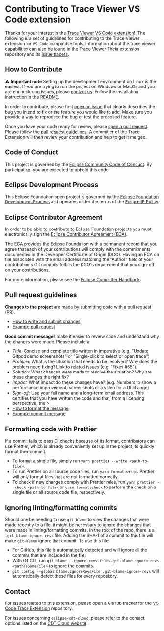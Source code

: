 # Contributing to Trace Viewer VS Code extension

Thanks for your interest in the [Trace Viewer VS Code extension][vscode-ext]!. The following is a set of
guidelines for contributing to the Trace Viewer extension for `VS Code` compatible tools. Information
about the trace viewer capabilities can also be found in the [Trace Viewer Theia extension][trace-viewer]
repository and its [issue tracers][theia-issues].

## How to Contribute

⚠️ **Important note** Setting up the development environment on Linux is the easiest. If you are trying
to run the project on Windows or MacOs and you are encountering issues, please [contact us][contact-us].
Follow the installation instruction in the [README](README.md).

In order to contribute, please first [open an issue][issues] that clearly describes the bug you
intend to fix or the feature you would like to add. Make sure you provide a way to reproduce the bug
or test the proposed feature.

Once you have your code ready for review, please  [open a pull request][pull-requests]. Please follow
the [pull request guidelines][pr-guide]. A committer of the Trace Extension will then review your
contribution and help to get it merged.

## Code of Conduct

This project is governed by the [Eclipse Community Code of Conduct][code-of-conduct].
By participating, you are expected to uphold this code.

## Eclipse Development Process

This Eclipse Foundation open project is governed by the [Eclipse Foundation
Development Process][dev-process] and operates under the terms of the [Eclipse IP Policy][ip-policy].

## Eclipse Contributor Agreement

In order to be able to contribute to Eclipse Foundation projects you must
electronically sign the [Eclipse Contributor Agreement (ECA)][eca].

The ECA provides the Eclipse Foundation with a permanent record that you agree
that each of your contributions will comply with the commitments documented in
the Developer Certificate of Origin (DCO). Having an ECA on file associated with
the email address matching the "Author" field of your contribution's Git commits
fulfills the DCO's requirement that you sign-off on your contributions.

For more information, please see the [Eclipse Committer Handbook][commiter-handbook].

## Pull request guidelines

**Changes to the project** are made by submitting code with a pull request (PR).

* [How to write and submit changes][creating-changes]
* [Example pull request][issue-56]

**Good commit messages** make it easier to review code and understand why the changes were made.
Please include a:

* *Title:* Concise and complete title written in imperative (e.g. "Update Gitpod demo screenshots"
or "Single-click to select or open trace")
* *Problem:* What is the situation that needs to be resolved? Why does the problem need fixing?
Link to related issues (e.g. "Fixes [#55][issue-55]").
* *Solution:* What changes were made to resolve the situation? Why are these changes the right fix?
* *Impact:* What impact do these changes have? (e.g. Numbers to show a performance improvement,
screenshots or a video for a UI change)
* [*Sign-off:*][sign-off] Use your full name and a long-term email address. This certifies that you
have written the code and that, from a licensing perspective, the >
* [How to format the message][commit-message-message]
* [Example commit message][commit-message-example]

## Formatting code with Prettier

If a commit fails to pass CI checks because of its format, contributors can use Prettier, which is already conveniently set up in the project,
to quickly format their commit.

* To format a single file, simply run `yarn prettier --write <path-to-file>`.
* To run Prettier on all source code files, run `yarn format:write`. Prettier will only format files that are not formatted correctly.
* To check if new changes comply with Prettier rules, run `yarn prettier --check <path-to-file>` or `yarn format:check` to perform the check on a single file
  or all source code file, respectively.
  
## Ignoring linting/formatting commits

Should one be needing to use `git blame` to view the changes that were made recently to a file, it might be necessary to
ignore the changes that were made in linting/formatting commits. In the root of the repo, there is a `.git-blame-ignore-revs`
file. Adding the SHA-1 of a commit to this file will make `git-blame` ignore that commit. To use this file:

* For GitHub, this file is automatically detected and will ignore all the commits that are included in the file.
* With Git CLI, run `git blame --ignore-revs-file=.git-blame-ignore-revs <pathToSomeFile>` to ignore the commits.
* `git config --global blame.ignoreRevsFile .git-blame-ignore-revs` will automatically detect these files for every repository.

## Contact

For issues related to this extension, please open a GitHub tracker for the [VS Code Trace Extension][vscode-ext] repository.

For issues concerning `eclipse-cdt-cloud`, please refer to the contact options listed on the [CDT Cloud website][cdt-cloud-website].

[cdt-cloud-website]: https://cdt-cloud.io/contact/
[code-of-conduct]: https://github.com/eclipse/.github/blob/master/CODE_OF_CONDUCT.md
[commit-message-example]: https://github.com/eclipse-cdt-cloud/theia-trace-extension/commit/bc18fcd110d7b8433293692421f2e4fb49f89bd6
[commit-message-message]: https://tbaggery.com/2008/04/19/a-note-about-git-commit-messages.html
[commiter-handbook]: https://www.eclipse.org/projects/handbook/#resources-commit
[contact-us]: #contact
[creating-changes]: https://www.dataschool.io/how-to-contribute-on-github/
[dev-process]: https://eclipse.org/projects/dev_process
[eca]: http://www.eclipse.org/legal/ECA.php
[ip-policy]: https://www.eclipse.org/org/documents/Eclipse_IP_Policy.pdf
[issues]: https://github.com/eclipse-cdt-cloud/vscode-trace-extension/issues
[issue-55]: https://github.com/eclipse-cdt-cloud/vscode-trace-extension/pull/55
[issue-56]: https://github.com/eclipse-cdt-cloud/vscode-trace-extension/pull/56
[pr-guide]: #pull-request-guidelines
[pull-requests]: https://github.com/eclipse-cdt-cloud/vscode-trace-extension/pulls
[sign-off]: https://git-scm.com/docs/git-commit#Documentation/git-commit.txt---signoff
[theia-issues]: https://github.com/eclipse-cdt-cloud/theia-trace-extension/issues
[trace-viewer]: https://github.com/eclipse-cdt-cloud/theia-trace-extension
[vscode-ext]: https://github.com/eclipse-cdt-cloud/vscode-trace-extension
